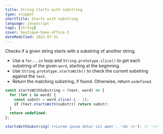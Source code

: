 ```yaml
---
title: String starts with substring
type: snippet
shortTitle: Starts with substring
language: javascript
tags: [string]
cover: boutique-home-office-3
dateModified: 2022-07-31
---
```


Checks if a given string starts with a substring of another string.

- Use a `for...in` loop and `String.prototype.slice()` to get each substring of the given `word`, starting at the beginning.
- Use `String.prototype.startsWith()` to check the current substring against the `text`.
- Return the matching substring, if found. Otherwise, return `undefined`.

```js
const startsWithSubstring = (text, word) => {
  for (let i in word) {
    const substr = word.slice(-i - 1);
    if (text.startsWith(substr)) return substr;
  }
  return undefined;
};

startsWithSubstring('/>Lorem ipsum dolor sit amet', '<br />'); // '/>'
```
